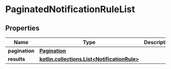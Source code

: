 
# PaginatedNotificationRuleList

## Properties
Name | Type | Description | Notes
------------ | ------------- | ------------- | -------------
**pagination** | [**Pagination**](Pagination.md) |  | 
**results** | [**kotlin.collections.List&lt;NotificationRule&gt;**](NotificationRule.md) |  | 



